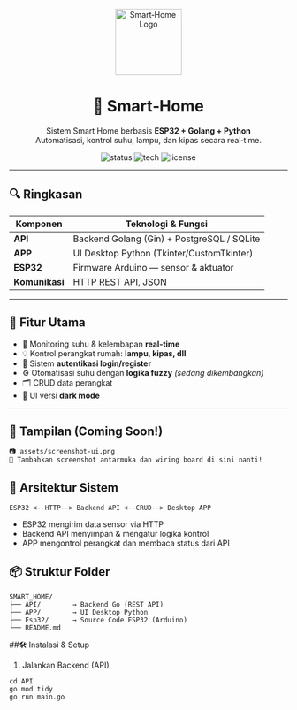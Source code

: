 <p align="center">
  <img src="https://github.com/BagusA23/Smart-home/raw/main/assets/logo.png" alt="Smart‑Home Logo" width="120" />
</p>

<h1 align="center">🏡 Smart‑Home</h1>

<p align="center">
  Sistem Smart Home berbasis <strong>ESP32 + Golang + Python</strong><br>
  Automatisasi, kontrol suhu, lampu, dan kipas secara real‑time.
</p>

<p align="center">
  <img src="https://img.shields.io/badge/status-development-yellow" alt="status">
  <img src="https://img.shields.io/badge/made%20with-Go%20%7C%20Python%20%7C%20ESP32-blue" alt="tech">
  <img src="https://img.shields.io/github/license/BagusA23/Smart-home" alt="license">
</p>

---

## 🔍 Ringkasan

| Komponen     | Teknologi & Fungsi                          |
|--------------|----------------------------------------------|
| **API**      | Backend Golang (Gin) + PostgreSQL / SQLite   |
| **APP**      | UI Desktop Python (Tkinter/CustomTkinter)    |
| **ESP32**    | Firmware Arduino — sensor & aktuator         |
| **Komunikasi** | HTTP REST API, JSON                         |

---

## 🚀 Fitur Utama

- 📡 Monitoring suhu & kelembapan **real-time**
- 💡 Kontrol perangkat rumah: **lampu, kipas, dll**
- 🔐 Sistem **autentikasi login/register**
- ⚙️ Otomatisasi suhu dengan **logika fuzzy** *(sedang dikembangkan)*
- 🗂️ CRUD data perangkat
- 🌙 UI versi **dark mode**

---

## 📸 Tampilan (Coming Soon!)

```markdown
📷 assets/screenshot-ui.png
🧠 Tambahkan screenshot antarmuka dan wiring board di sini nanti!
```

## 🧩 Arsitektur Sistem  
```
ESP32 <--HTTP--> Backend API <--CRUD--> Desktop APP
```
 - ESP32 mengirim data sensor via HTTP  
 - Backend API menyimpan & mengatur logika kontrol  
 - APP mengontrol perangkat dan membaca status dari API

## 📦 Struktur Folder
```
SMART_HOME/
├── API/        → Backend Go (REST API)
├── APP/        → UI Desktop Python
├── Esp32/      → Source Code ESP32 (Arduino)
└── README.md
```


##🛠️ Instalasi & Setup  
1. Jalankan Backend (API)
```
cd API  
go mod tidy  
go run main.go  
```

